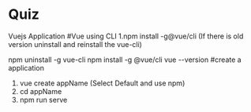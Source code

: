 # Quiz
 Vuejs Application
#Vue using CLI
1.npm install -g@vue/cli (If there is old version uninstall and reinstall the vue-cli)

npm uninstall -g vue-cli
npm install -g @vue/cli
vue --version
#create a application
1. vue create appName (Select Default and use npm)
2. cd appName
3. npm run serve

